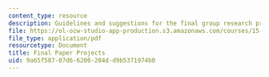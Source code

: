 ```yaml
---
content_type: resource
description: Guidelines and suggestions for the final group research project.
file: https://ol-ocw-studio-app-production.s3.amazonaws.com/courses/15-225-economy-and-business-in-modern-china-and-india-spring-2008/9a65f58707d66200204dd9b5371974b0_final_assn.pdf
file_type: application/pdf
resourcetype: Document
title: Final Paper Projects
uid: 9a65f587-07d6-6200-204d-d9b5371974b0
---
```


